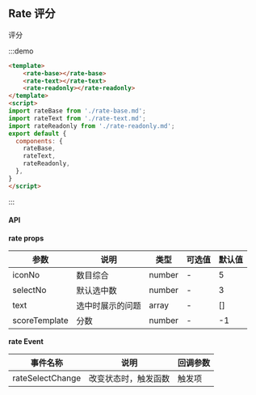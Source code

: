 ## Rate 评分

评分


:::demo

```html
<template>
    <rate-base></rate-base>
    <rate-text></rate-text>
    <rate-readonly></rate-readonly>
</template>
<script>
import rateBase from './rate-base.md';
import rateText from './rate-text.md';
import rateReadonly from './rate-readonly.md';
export default {
  components: {
    rateBase,
    rateText,
    rateReadonly,
  },
}
</script>
```
:::


#### API

**rate props**

| 参数      | 说明          | 类型      | 可选值                           | 默认值  |
|---------- |-------------- |---------- |--------------------------------  |-------- |
| iconNo | 数目综合 | number | - | 5 |
| selectNo | 默认选中数 | number | - | 3 |
| text | 选中时展示的问题 | array | - | [] |
| scoreTemplate | 分数 | number | - | -1 |


**rate Event**

| 事件名称 | 说明 | 回调参数 |
|---------- |-------- |---------- |
| rateSelectChange | 改变状态时，触发函数 | 触发项 |
